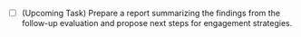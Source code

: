 - [ ] (Upcoming Task) Prepare a report summarizing the findings from the follow-up evaluation and propose next steps for engagement strategies.